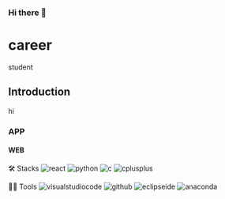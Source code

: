 ### Hi there 👋

<!--
**zzinyy/zzinyy** is a ✨ _special_ ✨ repository because its `README.md` (this file) appears on your GitHub profile.

Here are some ideas to get you started:

- 🔭 I’m currently working on ...
- 🌱 I’m currently learning ...
- 👯 I’m looking to collaborate on ...
- 🤔 I’m looking for help with ...
- 💬 Ask me about ...
- 📫 How to reach me: ...
- 😄 Pronouns: ...
- ⚡ Fun fact: ...
-->
# career
student
## Introduction
hi
### APP

#### WEB

🛠️ Stacks
<img alt="react" src="http://img.shields.io/badge/react-61DAFB.svg?style=flat-wquare&logo=react&logoColor=white"/>
<img alt="python" src="http://img.shields.io/badge/python-3776AB.svg?style=flat-wquare&logo=python&logoColor=white"/>
<img alt="c" src="http://img.shields.io/badge/c-A8B9CC.svg?style=flat-wquare&logo=c&logoColor=white"/>
<img alt="cplusplus" src="http://img.shields.io/badge/cplusplus-00599C.svg?style=flat-wquare&logo=cplusplus&logoColor=white"/>

💪🏼 Tools
<img alt="visualstudiocode" src="http://img.shields.io/badge/visualstudiocode-007ACC.svg?style=flat-wquare&logo=visualstudiocode&logoColor=white"/>
<img alt="github" src="http://img.shields.io/badge/github-181717.svg?style=flat-wquare&logo=github&logoColor=white"/>
<img alt="eclipseide" src="http://img.shields.io/badge/eclipseide-2C2255.svg?style=flat-wquare&logo=eclipseide&logoColor=white"/>
<img alt="anaconda" src="http://img.shields.io/badge/anaconda-44A833.svg?style=flat-wquare&logo=anaconda&logoColor=white"/>
